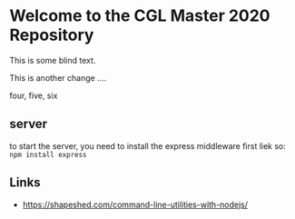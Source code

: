 # Welcome to the CGL Master 2020 Repository

This is some blind text.

This is another change ....

four, five, six

## server

to start the server, you need to install the express middleware first liek so:
`npm install express`


## Links

- https://shapeshed.com/command-line-utilities-with-nodejs/
